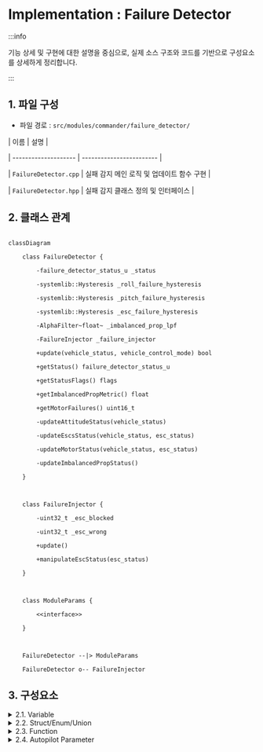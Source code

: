 
# Implementation : Failure Detector

:::info

기능 상세 및 구현에 대한 설명을 중심으로, 실제 소스 구조와 코드를 기반으로 구성요소를 상세하게 정리합니다.

:::

## 1. 파일 구성

- 파일 경로 : `src/modules/commander/failure_detector/`

| 이름                 | 설명                     |

| -------------------- | ------------------------ |

| `FailureDetector.cpp` | 실패 감지 메인 로직 및 업데이트 함수 구현 |

| `FailureDetector.hpp` | 실패 감지 클래스 정의 및 인터페이스 |

## 2. 클래스 관계

```mermaid

classDiagram

    class FailureDetector {

        -failure_detector_status_u _status

        -systemlib::Hysteresis _roll_failure_hysteresis

        -systemlib::Hysteresis _pitch_failure_hysteresis

        -systemlib::Hysteresis _esc_failure_hysteresis

        -AlphaFilter~float~ _imbalanced_prop_lpf

        -FailureInjector _failure_injector

        +update(vehicle_status, vehicle_control_mode) bool

        +getStatus() failure_detector_status_u

        +getStatusFlags() flags

        +getImbalancedPropMetric() float

        +getMotorFailures() uint16_t

        -updateAttitudeStatus(vehicle_status)

        -updateEscsStatus(vehicle_status, esc_status)

        -updateMotorStatus(vehicle_status, esc_status)

        -updateImbalancedPropStatus()

    }

  

    class FailureInjector {

        -uint32_t _esc_blocked

        -uint32_t _esc_wrong

        +update()

        +manipulateEscStatus(esc_status)

    }

  

    class ModuleParams {

        <<interface>>

    }

  

    FailureDetector --|> ModuleParams

    FailureDetector o-- FailureInjector

```

## 3. 구성요소

<details><summary><h3style="display: inline; margin: 0;"> 2.1. Variable</h3></summary>

| NO | 파일 | 이름 | 자료형 | 설명 |

|-----|-----|-----|-----|-----|

|1|FailureDetector.hpp|_status|failure_detector_status_u|현재 실패 상태를 저장하는 비트필드|

|2|FailureDetector.hpp|_roll_failure_hysteresis|systemlib::Hysteresis|롤 실패 히스테리시스 필터|

|3|FailureDetector.hpp|_pitch_failure_hysteresis|systemlib::Hysteresis|피치 실패 히스테리시스 필터|

|4|FailureDetector.hpp|_esc_failure_hysteresis|systemlib::Hysteresis|ESC 실패 히스테리시스 필터|

|5|FailureDetector.hpp|_imbalanced_prop_lpf|AlphaFilter`<float>`|불균형 프로펠러 감지용 저역 통과 필터|

|6|FailureDetector.hpp|_selected_accel_device_id|uint32_t|선택된 가속도계 장치 ID|

|7|FailureDetector.hpp|_motor_failure_esc_valid_current_mask|uint8_t|전류 텔레메트리가 유효한 ESC 마스크|

|8|FailureDetector.hpp|_motor_failure_esc_timed_out_mask|uint8_t|텔레메트리 타임아웃 발생 ESC 마스크|

|9|FailureDetector.hpp|_motor_failure_esc_under_current_mask|uint8_t|저전류 상태 ESC 마스크|

</details>

<details><summary><h3style="display: inline; margin: 0;"> 2.2. Struct/Enum/Union</h3></summary>

::: details 1. failure_detector_status_u Union

    - 입력 : 없음

    - 출력 : 없음

    - 설명 : 실패 감지 상태를 비트필드와 정수값으로 동시에 접근할 수 있는 공용체

    ```c++

    unionfailure_detector_status_u {

    struct {

    uint16_t roll : 1;          // 롤 실패

    uint16_t pitch : 1;         // 피치 실패

    uint16_t alt : 1;           // 고도 실패

    uint16_t ext : 1;           // 외부 실패

    uint16_t arm_escs : 1;      // ESC ARM 실패

    uint16_t battery : 1;       // 배터리 실패

    uint16_t imbalanced_prop : 1;  // 불균형 프로펠러

    uint16_t motor : 1;         // 모터 실패

    } flags;

    uint16_t value {0};

    };

    ```

:::

</details>

<details><summary><h3style="display: inline; margin: 0;"> 2.3. Function</h3></summary>

::: details 1. update 함수

    - 입력 : vehicle_status_s &vehicle_status, vehicle_control_mode_s &vehicle_control_mode

    - 출력 : bool (상태 변화 여부)

    - 설명 : 메인 업데이트 함수로 모든 실패 감지 로직을 실행하고 상태 변화를 반환

    ```c++

    bool FailureDetector::update(constvehicle_status_s&vehicle_status,constvehicle_control_mode_s&vehicle_control_mode)

    {

    _failure_injector.update();

    failure_detector_status_u status_prev = _status;

    if (vehicle_control_mode.flag_control_attitude_enabled) {

    updateAttitudeStatus(vehicle_status);

    } else {

    _status.flags.roll = false;

    _status.flags.pitch = false;

    _status.flags.alt = false;

    _status.flags.ext = false;

    }

    // ESC 상태 업데이트

    esc_status_s esc_status;

    if (_esc_status_sub.update(&esc_status)) {

    _failure_injector.manipulateEscStatus(esc_status);

    if (_param_escs_en.get()) {

    updateEscsStatus(vehicle_status, esc_status);

    }

    if (_param_fd_actuator_en.get()) {

    updateMotorStatus(vehicle_status, esc_status);

    }

    }

    if (_param_fd_imb_prop_thr.get() >0) {

    updateImbalancedPropStatus();

    }

    return_status.value!=status_prev.value;

    }

    ```

:::

::: details 2. updateAttitudeStatus 함수

    - 입력 : vehicle_status_s &vehicle_status

    - 출력 : void

    - 설명 : 자세(롤/피치) 실패를 감지하고 히스테리시스 필터를 적용

    ```c++

    void FailureDetector::updateAttitudeStatus(constvehicle_status_s&vehicle_status)

    {

    vehicle_attitude_s attitude;

    if (_vehicle_attitude_sub.update(&attitude)) {

    const matrix::Eulerf euler(matrix::Quatf(attitude.q));

    floatroll(euler.phi());

    floatpitch(euler.theta());

    // 테일시터 특별 처리

    if (vehicle_status.is_vtol_tailsitter) {

    if (vehicle_status.in_transition_mode) {

    roll = 0.f;

    pitch = 0.f;

    } elseif (vehicle_status.vehicle_type== vehicle_status_s::VEHICLE_TYPE_FIXED_WING) {

    const matrix::Eulerf euler_rotated = matrix::Eulerf(matrix::Quatf(attitude.q) * matrix::Quatf(matrix::Eulerf(0.f, M_PI_2_F,0.f)));

    roll = euler_rotated.phi();

    pitch = euler_rotated.theta();

    }

    }

    constfloat max_roll_deg = _param_fd_fail_r.get();

    constfloat max_pitch_deg = _param_fd_fail_p.get();

    constfloatmax_roll(fabsf(math::radians(max_roll_deg)));

    constfloatmax_pitch(fabsf(math::radians(max_pitch_deg)));

    constbool roll_status = (max_roll > FLT_EPSILON) && (fabsf(roll) > max_roll);

    constbool pitch_status = (max_pitch > FLT_EPSILON) && (fabsf(pitch) > max_pitch);

    hrt_abstime time_now = hrt_absolute_time();

    // 히스테리시스 업데이트

    _roll_failure_hysteresis.set_hysteresis_time_from(false, (hrt_abstime)(1_s*_param_fd_fail_r_ttri.get()));

    _pitch_failure_hysteresis.set_hysteresis_time_from(false, (hrt_abstime)(1_s*_param_fd_fail_p_ttri.get()));

    _roll_failure_hysteresis.set_state_and_update(roll_status, time_now);

    _pitch_failure_hysteresis.set_state_and_update(pitch_status, time_now);

    // 상태 업데이트

    _status.flags.roll = _roll_failure_hysteresis.get_state();

    _status.flags.pitch = _pitch_failure_hysteresis.get_state();

    }

    }

    ```

:::

::: details 3. updateMotorStatus 함수

- 입력 : vehicle_status_s &vehicle_status, esc_status_s &esc_status
- 출력 : void
- 설명 : 모터/ESC 실패를 감지 (텔레메트리 타임아웃, 저전류 상태)

```c++

void FailureDetector::updateMotorStatus(constvehicle_status_s&vehicle_status,constesc_status_s&esc_status)

{

    const hrt_abstime time_now = hrt_absolute_time();


    // 무장된 상태에서만 체크

    if (vehicle_status.arming_state== vehicle_status_s::ARMING_STATE_ARMED) {

        constint limited_esc_count = math::min(esc_status.esc_count, esc_status_s::CONNECTED_ESC_MAX);


        actuator_motors_s actuator_motors{};

        _actuator_motors_sub.copy(&actuator_motors);


        // 개별 ESC 리포트 체크

        for (int esc_status_idx = 0; esc_status_idx < limited_esc_count; esc_status_idx++) {

            const esc_report_s &cur_esc_report = esc_status.esc[esc_status_idx];

            constunsigned i_esc = cur_esc_report.actuator_function- actuator_motors_s::ACTUATOR_FUNCTION_MOTOR1;


            if (i_esc >= actuator_motors_s::NUM_CONTROLS) {

                continue;

            }


            // ESC 텔레메트리 유효성 체크

            if (!(_motor_failure_esc_valid_current_mask & (1<< i_esc)) && cur_esc_report.esc_current>0.0f) {

                _motor_failure_esc_valid_current_mask |= (1<< i_esc);

            }


            // 텔레메트리 타임아웃 체크

            const hrt_abstime telemetry_age = time_now -cur_esc_report.timestamp;

            constbool esc_timed_out = telemetry_age >300_ms;

            constbool esc_was_valid = _motor_failure_esc_valid_current_mask & (1<< i_esc);

            constbool esc_timeout_currently_flagged = _motor_failure_esc_timed_out_mask & (1<< i_esc);


            if (esc_was_valid && esc_timed_out && !esc_timeout_currently_flagged) {

                _motor_failure_esc_timed_out_mask |= (1<< i_esc);

            } elseif (!esc_timed_out && esc_timeout_currently_flagged) {

                _motor_failure_esc_timed_out_mask &=~(1<< i_esc);

            }


            // ESC 전류가 너무 낮은지 체크

            if (cur_esc_report.esc_current> FLT_EPSILON) {

                _motor_failure_esc_has_current[i_esc] = true;

            }


            if (_motor_failure_esc_has_current[i_esc]) {

                float esc_throttle = 0.f;

                if (PX4_ISFINITE(actuator_motors.control[i_esc])) {

                    esc_throttle = fabsf(actuator_motors.control[i_esc]);

                }


                constbool throttle_above_threshold = esc_throttle >_param_fd_motor_throttle_thres.get();

                constbool current_too_low = cur_esc_report.esc_current< esc_throttle *_param_fd_motor_current2throttle_thres.get();


                if (throttle_above_threshold && current_too_low && !esc_timed_out) {

                    if (_motor_failure_undercurrent_start_time[i_esc] ==0) {

                        _motor_failure_undercurrent_start_time[i_esc] = time_now;

                    }

                } else {

                    if (_motor_failure_undercurrent_start_time[i_esc] !=0) {

                        _motor_failure_undercurrent_start_time[i_esc] = 0;

                    }

                }


                if (_motor_failure_undercurrent_start_time[i_esc] !=0

                    && (time_now -_motor_failure_undercurrent_start_time[i_esc]) >_param_fd_motor_time_thres.get() *1_ms

                    && (_motor_failure_esc_under_current_mask & (1<< i_esc)) ==0) {

                    _motor_failure_esc_under_current_mask |= (1<< i_esc);

                }

            }

        }


        bool critical_esc_failure = (_motor_failure_esc_timed_out_mask !=0 || _motor_failure_esc_under_current_mask !=0);


        if (critical_esc_failure && !(_status.flags.motor)) {

            _status.flags.motor = true;

        } elseif (!critical_esc_failure && _status.flags.motor) {

            _status.flags.motor = false;

        }


    } else { // 비무장 상태

        for (int i_esc = 0; i_esc < actuator_motors_s::NUM_CONTROLS; i_esc++) {

            _motor_failure_undercurrent_start_time[i_esc] = 0;

        }

        _motor_failure_esc_under_current_mask = 0;

        _status.flags.motor = false;

    }

}

```
:::

</details>

<details><summary><h3style="display: inline; margin: 0;"> 2.4. Autopilot Parameter</h3></summary>

```c++

// FailureDetector.hpp

DEFINE_PARAMETERS(

    (ParamInt<px4::params::FD_FAIL_P>) _param_fd_fail_p,

    (ParamInt<px4::params::FD_FAIL_R>) _param_fd_fail_r,

    (ParamFloat<px4::params::FD_FAIL_R_TTRI>) _param_fd_fail_r_ttri,

    (ParamFloat<px4::params::FD_FAIL_P_TTRI>) _param_fd_fail_p_ttri,

    (ParamInt<px4::params::FD_ESCS_EN>) _param_escs_en,

    (ParamInt<px4::params::FD_IMB_PROP_THR>) _param_fd_imb_prop_thr,


    // Actuator failure

    (ParamBool<px4::params::FD_ACT_EN>) _param_fd_actuator_en,

    (ParamFloat<px4::params::FD_ACT_MOT_THR>) _param_fd_motor_throttle_thres,

    (ParamFloat<px4::params::FD_ACT_MOT_C2T>) _param_fd_motor_current2throttle_thres,

    (ParamInt<px4::params::FD_ACT_MOT_TOUT>) _param_fd_motor_time_thres

)

```

| NO | 파일 | 이름 | 자료형 | 설명 |

|-----|-----|-----|-----|-----|

|1|FailureDetector.hpp|FD_FAIL_P|ParamInt|피치 실패 감지 임계값 (도)|

|2|FailureDetector.hpp|FD_FAIL_R|ParamInt|롤 실패 감지 임계값 (도)|

|3|FailureDetector.hpp|FD_FAIL_R_TTRI|ParamFloat|롤 실패 트리거 시간 (초)|

|4|FailureDetector.hpp|FD_FAIL_P_TTRI|ParamFloat|피치 실패 트리거 시간 (초)|

|5|FailureDetector.hpp|FD_ESCS_EN|ParamInt|ESC 실패 감지 활성화|

|6|FailureDetector.hpp|FD_IMB_PROP_THR|ParamInt|불균형 프로펠러 감지 임계값|

|7|FailureDetector.hpp|FD_ACT_EN|ParamBool|액추에이터 실패 감지 활성화|

|8|FailureDetector.hpp|FD_ACT_MOT_THR|ParamFloat|모터 스로틀 임계값|

|9|FailureDetector.hpp|FD_ACT_MOT_C2T|ParamFloat|모터 전류 대 스로틀 비율 임계값|

|10|FailureDetector.hpp|FD_ACT_MOT_TOUT|ParamInt|모터 실패 감지 시간 임계값 (ms)|

</details>
